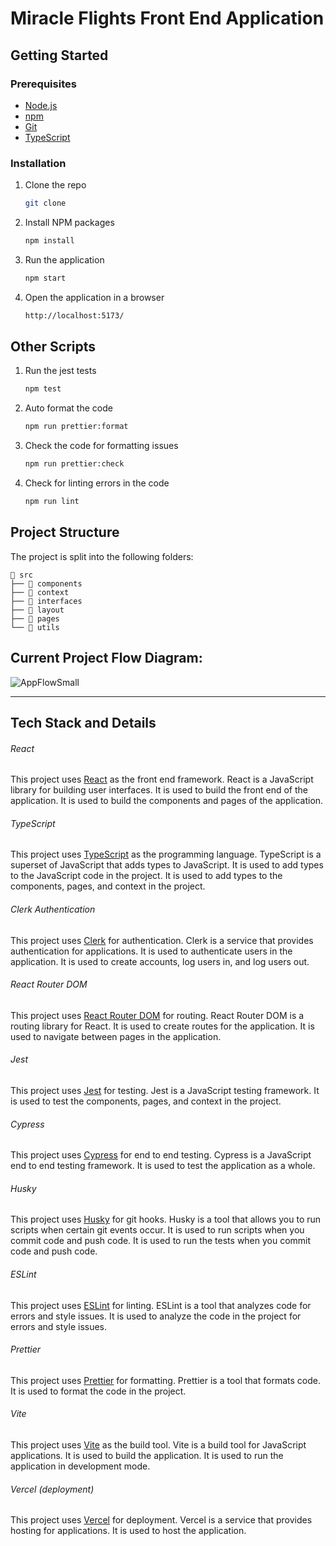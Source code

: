 # Miracle Flights Front End Application

## Getting Started

### Prerequisites

- [Node.js](https://nodejs.org/en/)
- [npm](https://www.npmjs.com/)
- [Git](https://git-scm.com/)
- [TypeScript](https://www.typescriptlang.org/)

### Installation

1. Clone the repo

   ```sh
   git clone
   ```

2. Install NPM packages
   ```sh
   npm install
   ```
3. Run the application
   ```sh
   npm start
   ```
4. Open the application in a browser
   ```sh
   http://localhost:5173/
   ```

## Other Scripts

1. Run the jest tests
   ```sh
   npm test
   ```
2. Auto format the code
   ```sh
   npm run prettier:format
   ```
3. Check the code for formatting issues
   ```sh
   npm run prettier:check
   ```
4. Check for linting errors in the code
   ```sh
   npm run lint
   ```

## Project Structure

The project is split into the following folders:

```
📁 src
├── 📁 components
├── 📁 context
├── 📁 interfaces
├── 📁 layout
├── 📁 pages
└── 📁 utils

```

## Current Project Flow Diagram:

![AppFlowSmall](https://github.com/ChangePlusPlusVandy/miracleflights-frontend/assets/19592236/f34d5816-b772-4f98-98ef-c228f698ad98)

---

## Tech Stack and Details

###### React

This project uses [React](https://reactjs.org/) as the front end framework. React is a JavaScript library for building user interfaces. It is used to build the front end of the application. It is used to build the components and pages of the application.

###### TypeScript

This project uses [TypeScript](https://www.typescriptlang.org/) as the programming language. TypeScript is a superset of JavaScript that adds types to JavaScript. It is used to add types to the JavaScript code in the project. It is used to add types to the components, pages, and context in the project.

###### Clerk Authentication

This project uses [Clerk](https://clerk.dev/) for authentication. Clerk is a service that provides authentication for applications. It is used to authenticate users in the application. It is used to create accounts, log users in, and log users out.

###### React Router DOM

This project uses [React Router DOM](https://reactrouter.com/web/guides/quick-start) for routing. React Router DOM is a routing library for React. It is used to create routes for the application. It is used to navigate between pages in the application.

###### Jest

This project uses [Jest](https://jestjs.io/) for testing. Jest is a JavaScript testing framework. It is used to test the components, pages, and context in the project.

###### Cypress

This project uses [Cypress](https://www.cypress.io/) for end to end testing. Cypress is a JavaScript end to end testing framework. It is used to test the application as a whole.

###### Husky

This project uses [Husky](https://typicode.github.io/husky/#/) for git hooks. Husky is a tool that allows you to run scripts when certain git events occur. It is used to run scripts when you commit code and push code. It is used to run the tests when you commit code and push code.

###### ESLint

This project uses [ESLint](https://eslint.org/) for linting. ESLint is a tool that analyzes code for errors and style issues. It is used to analyze the code in the project for errors and style issues.

###### Prettier

This project uses [Prettier](https://prettier.io/) for formatting. Prettier is a tool that formats code. It is used to format the code in the project.

###### Vite

This project uses [Vite](https://vitejs.dev/) as the build tool. Vite is a build tool for JavaScript applications. It is used to build the application. It is used to run the application in development mode.

###### Vercel (deployment)

This project uses [Vercel](https://vercel.com/) for deployment. Vercel is a service that provides hosting for applications. It is used to host the application.

